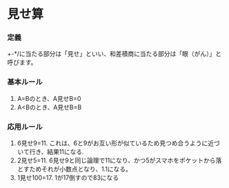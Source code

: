 # 見せ算
### 定義
+-*/に当たる部分は「見せ」といい、和差積商に当たる部分は「眼（がん）」と呼びます。

### 基本ルール
1. A=Bのとき、A見せB=0
2. A<Bのとき、A見せB=B

### 応用ルール
1. 6見せ9=11. これは、6と9がお互い形が似ているため見つめ合うように近づいて行き、結果11になる.
2. 2見せ5=11. 6見せ9と同じ論理で11になり、かつ5がスマホをポケットから落とすためそれが小数点となり、1.1になる。
3. 1見せ100=17. 1が17倒すので83になる